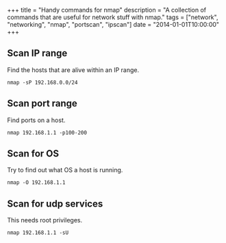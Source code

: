 +++
title = "Handy commands for nmap"
description = "A collection of commands that are useful for network stuff with nmap."
tags = ["network", "networking", "nmap", "portscan", "ipscan"]
date = "2014-01-01T10:00:00"
+++



## Scan IP range
Find the hosts that are alive within an IP range.

    
    nmap -sP 192.168.0.0/24

## Scan port range
Find ports on a host.

    
    nmap 192.168.1.1 -p100-200

## Scan for OS
Try to find out what OS a host is running.

    
    nmap -O 192.168.1.1

## Scan for udp services
This needs root privileges.

    
    nmap 192.168.1.1 -sU
